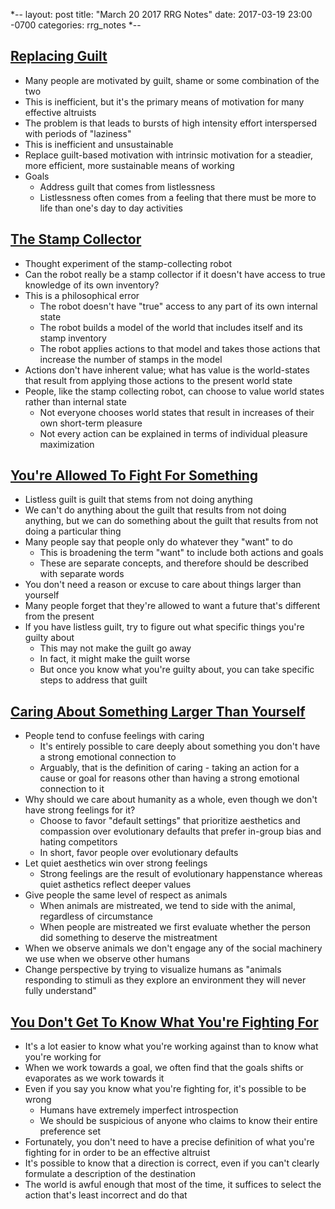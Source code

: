 *--
layout: post
title: "March 20 2017 RRG Notes"
date: 2017-03-19 23:00 -0700
categories: rrg_notes
*--

## [Replacing Guilt](http://mindingourway.com/replacing-guilt/)
* Many people are motivated by guilt, shame or some combination of the two
* This is inefficient, but it's the primary means of motivation for many effective altruists
* The problem is that leads to bursts of high intensity effort interspersed with periods of "laziness"
* This is inefficient and unsustainable
* Replace guilt-based motivation with intrinsic motivation for a steadier, more efficient, more sustainable means of working
* Goals
  * Address guilt that comes from listlessness
  * Listlessness often comes from a feeling that there must be more to life than one's day to day activities

## [The Stamp Collector](http://mindingourway.com/the-stamp-collector/)
* Thought experiment of the stamp-collecting robot
* Can the robot really be a stamp collector if it doesn't have access to true knowledge of its own inventory?
* This is a philosophical error
  * The robot doesn't have "true" access to any part of its own internal state
  * The robot builds a model of the world that includes itself and its stamp inventory
  * The robot applies actions to that model and takes those actions that increase the number of stamps in the model
* Actions don't have inherent value; what has value is the world-states that result from applying those actions to the present world state
* People, like the stamp collecting robot, can choose to value world states rather than internal state
  * Not everyone chooses world states that result in increases of their own short-term pleasure
  * Not every action can be explained in terms of individual pleasure maximization

## [You're Allowed To Fight For Something](http://mindingourway.com/youre-allowed-to-fight-for-something/)
* Listless guilt is guilt that stems from not doing anything
* We can't do anything about the guilt that results from not doing anything, but we can do something about the guilt that results from not doing a particular thing
* Many people say that people only do whatever they "want" to do
  * This is broadening the term "want" to include both actions and goals
  * These are separate concepts, and therefore should be described with separate words
* You don't need a reason or excuse to care about things larger than yourself
* Many people forget that they're allowed to want a future that's different from the present
* If you have listless guilt, try to figure out what specific things you're guilty about
  * This may not make the guilt go away
  * In fact, it might make the guilt worse
  * But once you know what you're guilty about, you can take specific steps to address that guilt

## [Caring About Something Larger Than Yourself](http://mindingourway.com/caring-about-some/)
* People tend to confuse feelings with caring
  * It's entirely possible to care deeply about something you don't have a strong emotional connection to
  * Arguably, that is the definition of caring - taking an action for a cause or goal for reasons other than having a strong emotional connection to it
* Why should we care about humanity as a whole, even though we don't have strong feelings for it?
  * Choose to favor "default settings" that prioritize aesthetics and compassion over evolutionary defaults that prefer in-group bias and hating competitors
  * In short, favor people over evolutionary defaults
* Let quiet aesthetics win over strong feelings
  * Strong feelings are the result of evolutionary happenstance whereas quiet asthetics reflect deeper values
* Give people the same level of respect as animals
  * When animals are mistreated, we tend to side with the animal, regardless of circumstance
  * When people are mistreated we first evaluate whether the person did something to deserve the mistreatment
* When we observe animals we don't engage any of the social machinery we use when we observe other humans
* Change perspective by trying to visualize humans as "animals responding to stimuli as they explore an environment they will never fully understand"

## [You Don't Get To Know What You're Fighting For](http://mindingourway.com/you-dont-get-t/)
* It's a lot easier to know what you're working against than to know what you're working for
* When we work towards a goal, we often find that the goals shifts or evaporates as we work towards it
* Even if you say you know what you're fighting for, it's possible to be wrong
  * Humans have extremely imperfect introspection
  * We should be suspicious of anyone who claims to know their entire preference set
* Fortunately, you don't need to have a precise definition of what you're fighting for in order to be an effective altruist
* It's possible to know that a direction is correct, even if you can't clearly formulate a description of the destination
* The world is awful enough that most of the time, it suffices to select the action that's least incorrect and do that